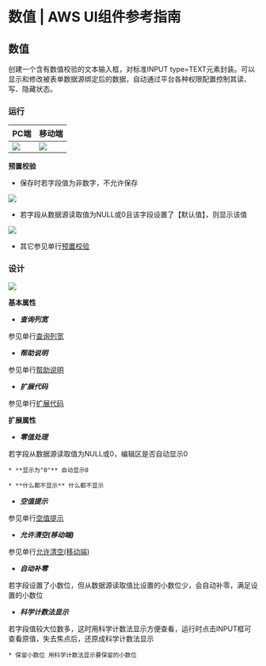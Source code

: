# 数值 | AWS UI组件参考指南

## 数值

创建一个含有数值校验的文本输入框，对标准INPUT type=TEXT元素封装。可以显示和修改被表单数据源绑定后的数据，自动通过平台各种权限配置控制其读、写、隐藏状态。

### 运行

PC端 | 移动端  
---|---  
![](https://docs.awspaas.com/reference-guide/aws-paas-ui-reference-guide/list/numberR1.png) | ![](https://docs.awspaas.com/reference-guide/aws-paas-ui-reference-guide/list/numberR_m.png)  
  
**预置校验**

  * 保存时若字段值为非数字，不允许保存

![](https://docs.awspaas.com/reference-guide/aws-paas-ui-reference-guide/list/numberR2.png)

  * 若字段从数据源读取值为NULL或0且该字段设置了【默认值】，则显示该值

![](https://docs.awspaas.com/reference-guide/aws-paas-ui-reference-guide/list/numberR3.png)

  * 其它参见单行[预置校验](<text.html#check>)

### 设计

![](https://docs.awspaas.com/reference-guide/aws-paas-ui-reference-guide/list/numberD1.png)

**基本属性**

  * **_查询列宽_**

参见单行[查询列宽](<text.html#searchwidth>)

  * **_帮助说明_**

参见单行[帮助说明](<text.html#tooltip>)

  * **_扩展代码_**

参见单行[扩展代码](<text.html#componentExtendCode>)

**扩展属性**

  * **_零值处理_**

若字段从数据源读取值为NULL或0，编辑区是否自动显示0

    * **显示为"0"** 自动显示0

    * **什么都不显示** 什么都不显示

  * **_空值提示_**

参见单行[空值提示](<text.html#nulltip>)

  * **_允许清空(移动端)_**

参见单行[允许清空(移动端)](<text.html#delete>)

  * **_自动补零_**

若字段设置了小数位，但从数据源读取值比设置的小数位少，会自动补零，满足设置的小数位

  * **_科学计数法显示_**

若字段值较大位数多，这时用科学计数法显示方便查看，运行时点击INPUT框可查看原值，失去焦点后，还原成科学计数法显示

    * 保留小数位 用科学计数法显示要保留的小数位
